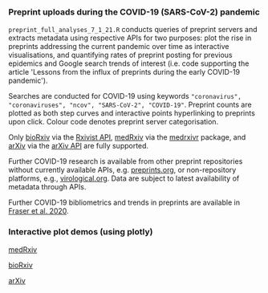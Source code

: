 ### Preprint uploads during the COVID-19 (SARS-CoV-2) pandemic

`preprint_full_analyses_7_1_21.R` conducts queries of preprint servers and extracts metadata using respective APIs for two purposes: plot the rise in preprints addressing the current pandemic over time as interactive visualisations, and quantifying rates of preprint posting for previous epidemics and Google search trends of interest (i.e. code supporting the article 'Lessons from the influx of preprints during the early COVID-19 pandemic').

Searches are conducted for COVID-19 using keywords `"coronavirus", "coronaviruses", "ncov", "SARS-CoV-2", "COVID-19"`. Preprint counts are plotted as both step curves and interactive points hyperlinking to preprints upon click. Colour code denotes preprint server categorisation.

Only [bioRxiv](https://biorxiv.org) via the [Rxivist API](https://rxivist.org/), [medRxiv](https://medrxiv.org) via the [medrxivr](https://github.com/mcguinlu/medrxivr) package, and [arXiv](https://arxiv.org) via the [arXiv API](https://arxiv.org/help/api) are fully supported.

Further COVID-19 research is available from other preprint repositories without currently available APIs, e.g. [preprints.org](https://www.preprints.org), or non-repository platforms, e.g., [virological.org](https://virological.org). Data are subject to latest availability of metadata through APIs.

Further COVID-19 bibliometrics and trends in preprints are available in [Fraser et al. 2020](https://www.biorxiv.org/content/10.1101/2020.05.22.111294v2).

### Interactive plot demos (using plotly)

[medRxiv](https://lbrierley.github.io/cov_preprints/medrxiv_cov_preprints.html) 

[bioRxiv](https://lbrierley.github.io/cov_preprints/biorxiv_cov_preprints.html)

[arXiv](https://lbrierley.github.io/cov_preprints/arxiv_cov_preprints.html)


